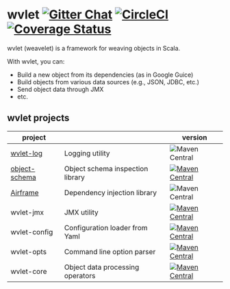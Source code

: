 # wvlet  [![Gitter Chat][gitter-badge]][gitter-link] [![CircleCI](https://circleci.com/gh/wvlet/wvlet.svg?style=svg)](https://circleci.com/gh/wvlet/wvlet) [![Coverage Status][coverall-badge]][coverall-link]

[gitter-badge]: https://badges.gitter.im/Join%20Chat.svg
[gitter-link]: https://gitter.im/wvlet/wvlet?utm_source=badge&utm_medium=badge&utm_campaign=pr-badge&utm_content=badge
[coverall-badge]: https://coveralls.io/repos/github/wvlet/wvlet/badge.svg?branch=master
[coverall-link]: https://coveralls.io/github/wvlet/wvlet?branch=master

wvlet (weavelet) is a framework for weaving objects in Scala.

With wvlet, you can:
 - Build a new object from its dependencies (as in Google Guice)
 - Build objects from various data sources (e.g., JSON, JDBC, etc.)
 - Send object data through JMX
 - etc.


## wvlet projects

| project      |                                         | version |
| -------------- | --------------------------------------- | -------- |
| [wvlet-log](https://github.com/wvlet/log)      | Logging utility                          | ![Maven Central](https://maven-badges.herokuapp.com/maven-central/org.wvlet/wvlet-log_2.11/badge.svg) |
| [object-schema](https://github.com/wvlet/object-schema)  |  Object schema inspection library   | [![Maven Central](https://maven-badges.herokuapp.com/maven-central/org.wvlet/object-schema_2.11/badge.svg)](https://maven-badges.herokuapp.com/maven-central/org.wvlet/object-schema_2.11) |
| [Airframe](https://github.com/wvlet/airframe)      | Dependency injection library     |  ![Maven Central](https://maven-badges.herokuapp.com/maven-central/org.wvlet/airframe_2.11/badge.svg) |
| wvlet-jmx   | JMX utility| [![Maven Central](https://maven-badges.herokuapp.com/maven-central/org.wvlet/wvlet-jmx_2.11/badge.svg)](https://maven-badges.herokuapp.com/maven-central/org.wvlet/wvlet-jmx_2.11) |
| wvlet-config    | Configuration loader from Yaml          | [![Maven Central](https://maven-badges.herokuapp.com/maven-central/org.wvlet/wvlet-config_2.11/badge.svg)](https://maven-badges.herokuapp.com/maven-central/org.wvlet/wvlet-config_2.11) |
| wvlet-opts    | Command line option parser          | [![Maven Central](https://maven-badges.herokuapp.com/maven-central/org.wvlet/wvlet-opts_2.11/badge.svg)](https://maven-badges.herokuapp.com/maven-central/org.wvlet/wvlet-opts_2.11) |
| wvlet-core     | Object data processing operators     | [![Maven Central](https://maven-badges.herokuapp.com/maven-central/org.wvlet/wvlet-core_2.11/badge.svg)](https://maven-badges.herokuapp.com/maven-central/org.wvlet/wvlet-core_2.11) |
